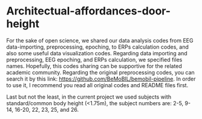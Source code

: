 # Architectual-affordances-door-height
For the sake of open science, we shared our data analysis codes from EEG data-importing, preprocessing, epoching, to ERPs calculation codes, and also some useful data visualization codes.
Regarding data importing and preprocessing, EEG epoching, and ERPs calculation, we specified files names.
Hopefully, this codes sharing can be supportive for the related academic community.
Regarding the original preprocessing codes, you can search it by this link: https://github.com/BeMoBIL/bemobil-pipeline. In order to use it, I recommend you read all original codes and README files first.

Last but not the least, in the current project we used subjects with standard/common body height (<1.75m), the subject numbers are: 2-5, 9-14, 16-20, 22, 23, 25, and 26. 
